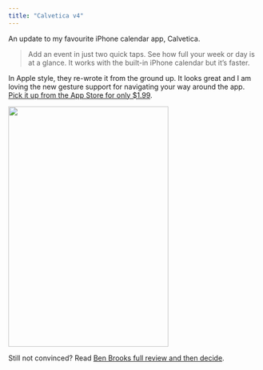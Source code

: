 ```yaml
---
title: "Calvetica v4"
---
```

<p>An update to my favourite iPhone calendar app, Calvetica.</p>
<blockquote><p>Add an event in just two quick taps. See how full your week or day is at a glance. It works with the built-in iPhone calendar but it’s faster.</p></blockquote>
<p>In Apple style, they re-wrote it from the ground up. It looks great and I am loving the new gesture support for navigating your way around the app. <a href="http://click.linksynergy.com/fs-bin/stat?id=6PFrOqNV4B8&offerid=146261&type=3&subid=0&tmpid=1826&RD_PARM1=http%253A%252F%252Fitunes.apple.com%252Fca%252Fapp%252Fcalvetica-calendar%252Fid385862462%253Fmt%253D8%2526uo%253D4%2526partnerId%253D30" target="itunes_store">Pick it up from the App Store for only $1.99</a>.</p>
<p><img src="https://chrisenns.com/wp-content/uploads/2011/07/screen.png" alt="" title="Calvetica" width="320" height="480" class="aligncenter size-full wp-image-19608" /></p>
<p>Still not convinced? Read <a href="http://brooksreview.net/2011/07/calvetica-4/">Ben Brooks full review and then decide</a>.</p>
